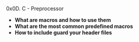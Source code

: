 0x0D. C - Preprocessor

- __**What are macros and how to use them**__
- __**What are the most common predefined macros**__
- __**How to include guard your header files**__
